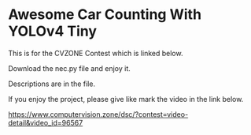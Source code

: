 # Awesome Car Counting With YOLOv4 Tiny

This is for the CVZONE Contest which is linked below.

Download the nec.py file and enjoy it.

Descriptions are in the file.


If you enjoy the project, please give like mark the video in the link below.

https://www.computervision.zone/dsc/?contest=video-detail&video_id=96567
